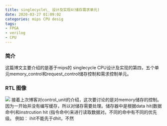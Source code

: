 ```yaml
---
title: singlecycle\_ 设计及实现4(储存需求单元)
date: 2020-03-27 01:09:02
categories: mips CPU desig
tags:
- FPGA
- verilog
- CPU
---
```

### 简介
这篇博文主要介绍的是基于mips的 singlecycle CPU设计及实现的第四，五个单元memory\_control和request\_control储存控制和需求控制单元。
### RTL 图像
![][image-1]
接着上次博客对control\_unit的介绍，这次要讨论的是对memory储存的控制。因为一开始并没有编写缓存，所以对储存需要处理。储存器中是根据data hit(数据命中)和instrcution hit (指令命中)来进行读取数据对。不同的命中有不同的优先级。
例如：
ihit不能先于dhit，不然

[image-1]:	https://res.cloudinary.com/djyodckal/image/upload/v1584759605/datapath_jchv0c.png